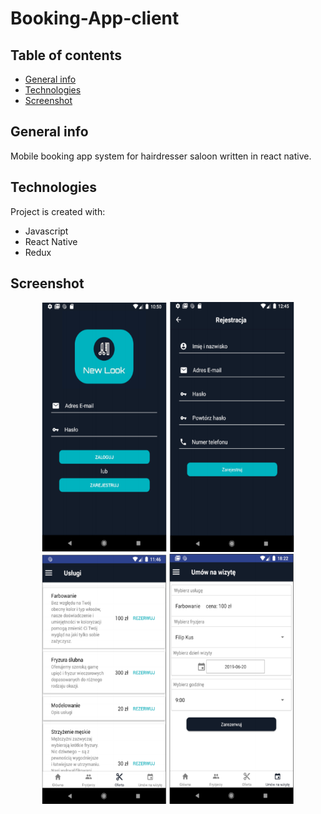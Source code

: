 # Booking-App-client

## Table of contents

- [General info](#general-info)
- [Technologies](#tenchnologies)
- [Screenshot](#screenshot)

## General info

Mobile booking app system for hairdresser saloon written in react native.

## Technologies

Project is created with:

- Javascript
- React Native
- Redux

## Screenshot

<p align="center">
  <img src="screenshots/s1.png" width="200" height="400">
  <img src="screenshots/s2.png" width="200" height="400">
  <img src="screenshots/s3.png" width="200" height="400">
  <img src="screenshots/s4.png" width="200" height="400">
</p>

